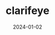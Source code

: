 ---
title: 'clarifeye'
date: '2024-01-02'
summary: 'Some of my favourite quotes from different pieces of media.'
tags: ['book', 'life']
---